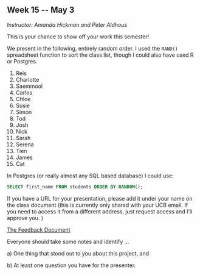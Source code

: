 ## Week 15 -- May 3

*Instructor: Amanda Hickman and Peter Aldhous*

This is your chance to show off your work this semester!

We present in the following, entirely random order.  I used the `RAND()` spreadsheet function to sort the class list, though I could also have used R or Postgres.

1. Reis
1. Charlotte
1. Saemmool
1. Carlos
1. Chloe
1. Susie
1. Simon
1. Tod
1. Josh
1. Nick
1. Sarah
1. Serena
1. Tien
1. James
1. Cat


In Postgres (or really almost any SQL based database) I could use:

```SQL
SELECT first_name FROM students ORDER BY RANDOM();
```

If you have a URL for your presentation, please add it under your name on the class document (this is currently only shared with your UCB email. If you need to access it from a different address, just request access and I'll approve you. )

[The Feedback Document](https://docs.google.com/document/d/1mH9_a2jlgYdFoUEwNKs_mkdTSvV8ykbauZl_m_ITn_M/edit?usp=sharing)

Everyone should take some notes and identify ...

a) One thing that stood out to you about this project, and

b) At least one question you have for the presenter.
